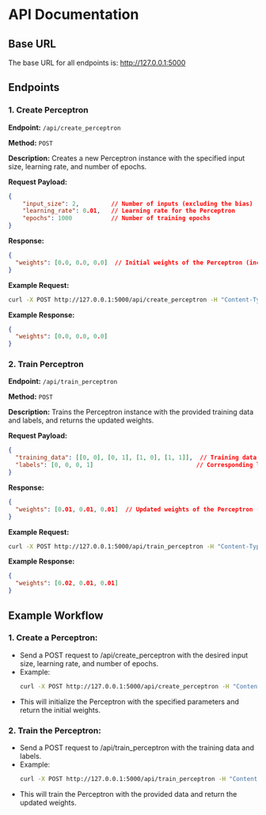 # API Documentation

## Base URL
The base URL for all endpoints is: http://127.0.0.1:5000

## Endpoints

### 1. Create Perceptron

**Endpoint:** `/api/create_perceptron`

**Method:** `POST`

**Description:** Creates a new Perceptron instance with the specified input size, learning rate, and number of epochs.

**Request Payload:**
```json
{
    "input_size": 2,         // Number of inputs (excluding the bias)
    "learning_rate": 0.01,   // Learning rate for the Perceptron
    "epochs": 1000           // Number of training epochs
}
```
**Response:**
```json
{
  "weights": [0.0, 0.0, 0.0]  // Initial weights of the Perceptron (including the bias)
}
```
**Example Request:**
```bash
curl -X POST http://127.0.0.1:5000/api/create_perceptron -H "Content-Type: application/json" -d '{"input_size": 2, "learning_rate": 0.01, "epochs": 1000}'
```
**Example Response:**
```json
{
  "weights": [0.0, 0.0, 0.0]
}
```
### 2. Train Perceptron
**Endpoint:** `/api/train_perceptron`

**Method:** `POST`

**Description:** Trains the Perceptron instance with the provided training data and labels, and returns the updated weights.

**Request Payload:**
```json
{
  "training_data": [[0, 0], [0, 1], [1, 0], [1, 1]],  // Training data (input features)
  "labels": [0, 0, 0, 1]                             // Corresponding labels (output)
}
```
**Response:**
```json
{
  "weights": [0.01, 0.01, 0.01]  // Updated weights of the Perceptron (including the bias)
}
```
**Example Request:**
```bash
curl -X POST http://127.0.0.1:5000/api/train_perceptron -H "Content-Type: application/json" -d '{"training_data": [[0, 0], [0, 1], [1, 0], [1, 1]], "labels": [0, 0, 0, 1]}'
```
**Example Response:**
```json
{
  "weights": [0.02, 0.01, 0.01]
}
```

## Example Workflow
### 1. Create a Perceptron:
- Send a POST request to /api/create_perceptron with the desired input size, learning rate, and number of epochs.
- Example:
    ```bash
    curl -X POST http://127.0.0.1:5000/api/create_perceptron -H "Content-Type: application/json" -d '{"input_size": 2, "learning_rate": 0.01, "epochs": 1000}'
    ```
- 	This will initialize the Perceptron with the specified parameters and return the initial weights.
### 2. Train the Perceptron:
- Send a POST request to /api/train_perceptron with the training data and labels.
- Example:
  ```bash
  curl -X POST http://127.0.0.1:5000/api/train_perceptron -H "Content-Type: application/json" -d '{"training_data": [[0, 0], [0, 1], [1, 0], [1, 1]], "labels": [0, 0, 0, 1]}
  ```
- This will train the Perceptron with the provided data and return the updated weights.

